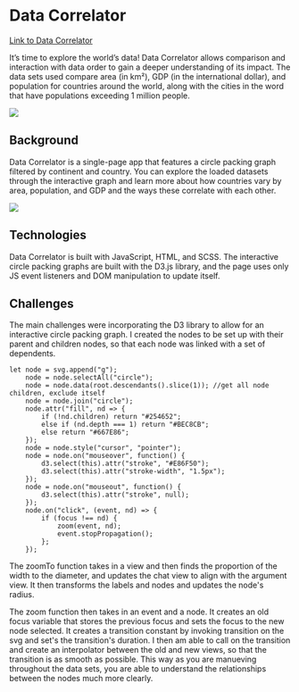# Data Correlator

[Link to Data Correlator](https://laurelisthompson.github.io/data-correlator/)

It’s time to explore the world’s data! Data Correlator allows comparison and interaction with data order to gain a
deeper understanding of its impact. The data sets used compare area (in km²), GDP (in the international dollar), and
population for countries around the world, along with the cities in the word that have populations exceeding 1 million
people.

![](/images/interaction.gif)

## Background

Data Correlator is a single-page app that features a circle packing graph filtered by continent and country. You can explore the loaded datasets through the interactive graph and learn more about how countries vary by area, population, and GDP and the ways these correlate with each other.

![](/images/comparison.gif)

## Technologies

Data Correlator is built with JavaScript, HTML, and SCSS. The interactive circle packing graphs are built with the D3.js library, and the page uses only JS event listeners and DOM manipulation to update itself.

## Challenges

The main challenges were incorporating the D3 library to allow for an interactive circle packing graph. I created the nodes to be set up with their parent and children nodes, so that each node was linked with a set of dependents. 

```
let node = svg.append("g");
	node = node.selectAll("circle");
	node = node.data(root.descendants().slice(1)); //get all node children, exclude itself
	node = node.join("circle");
	node.attr("fill", nd => {
		if (!nd.children) return "#254652";
		else if (nd.depth === 1) return "#BEC8CB";
		else return "#667E86";
	});
	node = node.style("cursor", "pointer");
	node = node.on("mouseover", function() { 
		d3.select(this).attr("stroke", "#E86F50");
		d3.select(this).attr("stroke-width", "1.5px"); 
	});
	node = node.on("mouseout", function() { 
		d3.select(this).attr("stroke", null); 
	});
	node.on("click", (event, nd) => {
		if (focus !== nd) {
			zoom(event, nd);
			event.stopPropagation();
		};
	});
```

The zoomTo function takes in a view and then finds the proportion of the width to the diameter, and updates the chat view to align with the argument view. It then transforms the labels and nodes and updates the node's radius.

The zoom function then takes in an event and a node. It creates an old focus variable that stores the previous focus and sets the focus to the new node selected. It creates a transition constant by invoking transition on the svg and set's the transition's duration. I then am able to call on the transition and create an interpolator between the old and new views, so that the transition is as smooth as possible. This way as you are manueving throughout the data sets, you are able to understand the relationships between the nodes much more clearly. 